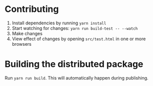 # Contributing

1. Install dependencies by running `yarn install`
2. Start watching for changes: `yarn run build-test -- --watch`
3. Make changes
4. View effect of changes by opening `src/test.html` in one or more browsers

# Building the distributed package

Run `yarn run build`. This will automatically happen during publishing.

